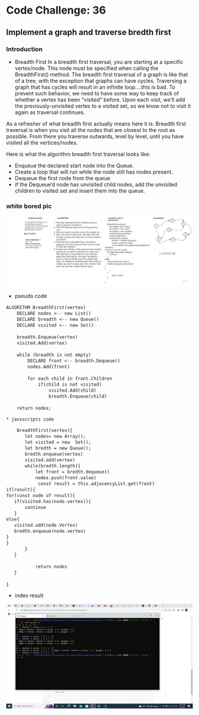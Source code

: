 # Code Challenge: 36
## Implement a graph and traverse bredth first 

### Introduction
* Breadth First
In a breadth first traversal, you are starting at a specific vertex/node. This node must be specified when calling the BreadthFirst() method. The breadth first traversal of a graph is like that of a tree, with the exception that graphs can have cycles. Traversing a graph that has cycles will result in an infinite loop….this is bad. To prevent such behavior, we need to have some way to keep track of whether a vertex has been “visited” before. Upon each visit, we’ll add the previously-unvisited vertex to a visited set, so we know not to visit it again as traversal continues.

As a refresher of what breadth first actually means here it is: Breadth first traversal is when you visit all the nodes that are closest to the root as possible. From there you traverse outwards, level by level, until you have visited all the vertices/nodes.

Here is what the algorithm breadth first traversal looks like:

* Enqueue the declared start node into the Queue.
* Create a loop that will run while the node still has nodes present.
* Dequeue the first node from the queue
* if the Dequeue‘d node has unvisited child nodes, add the unvisited children to visited set and insert them into the queue.

###  white bored pic 

![link](./Queues/graph.jpg)

* pseudo code 

```
ALGORITHM BreadthFirst(vertex)
    DECLARE nodes <-- new List()
    DECLARE breadth <-- new Queue()
    DECLARE visited <-- new Set()

    breadth.Enqueue(vertex)
    visited.Add(vertex)

    while (breadth is not empty)
        DECLARE front <-- breadth.Dequeue()
        nodes.Add(front)

        for each child in front.Children
            if(child is not visited)
                visited.Add(child)
                breadth.Enqueue(child)

    return nodes;

```


    * javsscripts code 

 ```
     BreadthFirst(vertex){
        let nodes= new Array();
        let visited = new  Set();
        let bredth = new Queue();
        bredth.enqueue(vertex)
        visited.add(vertex)
        while(bredth.length){
            let front = bredth.dequeue()
            nodes.push(front.value)
             const result = this.adjacencyList.get(front)
if(result){
for(const node of result){
    if(visited.has(node.vertex)){
        continue
    }
else{
    visited.add(node.Vertex)
    bredth.enqueue(node.vertex)
}
}
        }
    }

            return nodes
    }

}
```
* index result 

![link](./Queues/Screenshot%20(528).png)
